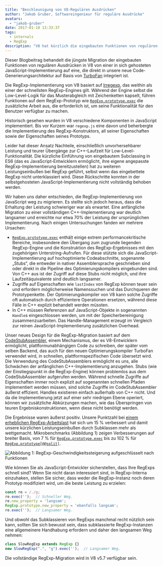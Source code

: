 ```yaml
---
title: "Beschleunigung von V8-Regulären Ausdrücken"
author: "Jakob Gruber, Softwareingenieur für reguläre Ausdrücke"
avatars:
  - "jakob-gruber"
date: 2017-01-10 13:33:37
tags:
  - internals
  - RegExp
description: "V8 hat kürzlich die eingebauten Funktionen von regulären Ausdrücken von einer in sich gehosteten JavaScript-Implementierung auf eine umgestellt, die direkt in unsere neue Code-Generierungsarchitektur auf Basis von TurboFan integriert ist."
---
```

Dieser Blogbeitrag behandelt die jüngste Migration der eingebauten Funktionen von regulären Ausdrücken in V8 von einer in sich gehosteten JavaScript-Implementierung auf eine, die direkt in unsere neue Code-Generierungsarchitektur auf Basis von [TurboFan](/blog/v8-release-56) integriert ist.

<!--truncate-->
Die RegExp-Implementierung von V8 basiert auf [Irregexp](https://blog.chromium.org/2009/02/irregexp-google-chromes-new-regexp.html), das weithin als einer der schnellsten RegExp-Engines gilt. Während der Engine selbst die Low-Level-Logik für das Musterabgleich mit Zeichenketten kapselt, führen Funktionen auf dem RegExp-Prototyp wie [`RegExp.prototype.exec`](https://developer.mozilla.org/en-US/docs/Web/JavaScript/Reference/Global_Objects/RegExp/exec) die zusätzliche Arbeit aus, die erforderlich ist, um seine Funktionalität für den Benutzer verfügbar zu machen.

Historisch gesehen wurden in V8 verschiedene Komponenten in JavaScript implementiert. Bis vor Kurzem war `regexp.js` eine davon und beherbergte die Implementierung des RegExp-Konstruktors, all seiner Eigenschaften sowie der Eigenschaften seines Prototyps.

Leider hat dieser Ansatz Nachteile, einschließlich unvorhersehbarer Leistung und teurer Übergänge zur C++-Laufzeit für Low-Level-Funktionalität. Die kürzliche Einführung von eingebautem Subclassing in ES6 (das es JavaScript-Entwicklern ermöglicht, ihre eigene angepasste RegExp-Implementierung bereitzustellen) hat zu weiteren Leistungseinbußen bei RegExp geführt, selbst wenn das eingebettete RegExp nicht unterklassiert wird. Diese Rückschritte konnten in der selbstgehosteten JavaScript-Implementierung nicht vollständig behoben werden.

Wir haben uns daher entschieden, die RegExp-Implementierung von JavaScript weg zu migrieren. Es stellte sich jedoch heraus, dass die Erhaltung der Leistung schwieriger war als erwartet. Eine anfängliche Migration zu einer vollständigen C++-Implementierung war deutlich langsamer und erreichte nur etwa 70% der Leistung der ursprünglichen Implementierung. Nach einigen Untersuchungen fanden wir mehrere Ursachen:

- [`RegExp.prototype.exec`](https://developer.mozilla.org/en-US/docs/Web/JavaScript/Reference/Global_Objects/RegExp/exec) enthält einige extrem performancekritische Bereiche, insbesondere den Übergang zum zugrunde liegenden RegExp-Engine und die Konstruktion des RegExp-Ergebnisses mit den zugehörigen Unterstring-Aufrufen. Für diese stützte sich die JavaScript-Implementierung auf hochoptimierte Codeabschnitte, sogenannte „Stubs“, die entweder in nativer Assemblersprache geschrieben sind oder direkt in die Pipeline des Optimierungskompilers eingebunden sind. Von C++ aus ist der Zugriff auf diese Stubs nicht möglich, und ihre Laufzeitäquivalente sind deutlich langsamer.
- Zugriffe auf Eigenschaften wie `lastIndex` von RegExp können teuer sein und erfordern möglicherweise Namenssuchen und das Durchqueren der Prototypenkette. Der Optimierungskompiler von V8 kann solche Zugriffe oft automatisch durch effizientere Operationen ersetzen, während diese Fälle in C++ explizit behandelt werden müssten.
- In C++ müssen Referenzen auf JavaScript-Objekte in sogenannten `Handle`s eingeschlossen werden, um mit der Speicherbereinigung zusammenzuarbeiten. Das Handle-Management erzeugt im Vergleich zur reinen JavaScript-Implementierung zusätzlichen Overhead.

Unser neues Design für die RegExp-Migration basiert auf dem [CodeStubAssembler](/blog/csa), einem Mechanismus, der es V8-Entwicklern ermöglicht, plattformunabhängigen Code zu schreiben, der später vom selben Backend, das auch für den neuen Optimierungskompiler TurboFan verwendet wird, in schnellen, plattformspezifischen Code übersetzt wird. Die Verwendung des CodeStubAssemblers ermöglicht es uns, alle Schwächen der anfänglichen C++-Implementierung anzugehen. Stubs (wie der Einstiegspunkt in die RegExp-Engine) können problemlos aus dem CodeStubAssembler aufgerufen werden. Während schnelle Zugriffe auf Eigenschaften immer noch explizit auf sogenannten schnellen Pfaden implementiert werden müssen, sind solche Zugriffe im CodeStubAssembler äußerst effizient. Handles existieren einfach außerhalb von C++ nicht. Und da die Implementierung jetzt auf einer sehr niedrigen Ebene operiert, können wir zusätzliche Abkürzungen machen, wie das Überspringen von teuren Ergebniskonstruktionen, wenn diese nicht benötigt werden.

Die Ergebnisse waren äußerst positiv. Unsere Punktzahl bei [einem erheblichen RegExp-Arbeitslast](https://github.com/chromium/octane/blob/master/regexp.js) hat sich um 15 % verbessert und damit unsere kürzlichen Leistungseinbußen durch Subklassen mehr als wettgemacht. Mikrobenchmarks (Abbildung 1) zeigen Verbesserungen auf breiter Basis, von 7 % für [`RegExp.prototype.exec`](https://developer.mozilla.org/en-US/docs/Web/JavaScript/Reference/Global_Objects/RegExp/exec) bis zu 102 % für [`RegExp.prototype[@@split]`](https://developer.mozilla.org/en-US/docs/Web/JavaScript/Reference/Global_Objects/RegExp/@@split).

![Abbildung 1: RegExp-Geschwindigkeitssteigerung aufgeschlüsselt nach Funktionen](/_img/speeding-up-regular-expressions/perf.png)

Wie können Sie als JavaScript-Entwickler sicherstellen, dass Ihre RegExps schnell sind? Wenn Sie nicht daran interessiert sind, in RegExp-Interna einzuhaken, stellen Sie sicher, dass weder die RegExp-Instanz noch deren Prototyp modifiziert wird, um die beste Leistung zu erzielen:

```js
const re = /./g;
re.exec('');  // Schneller Weg.
re.new_property = 'langsam';
RegExp.prototype.new_property = 'ebenfalls langsam';
re.exec('');  // Langsamer Weg.
```

Und obwohl das Subklassieren von RegExps manchmal recht nützlich sein kann, sollten Sie sich bewusst sein, dass subklassierte RegExp-Instanzen eine allgemeinere Handhabung erfordern und daher den langsamen Weg nehmen:

```js
class SlowRegExp extends RegExp {}
new SlowRegExp(".", "g").exec('');  // Langsamer Weg.
```

Die vollständige RegExp-Migration wird in V8 v5.7 verfügbar sein.
